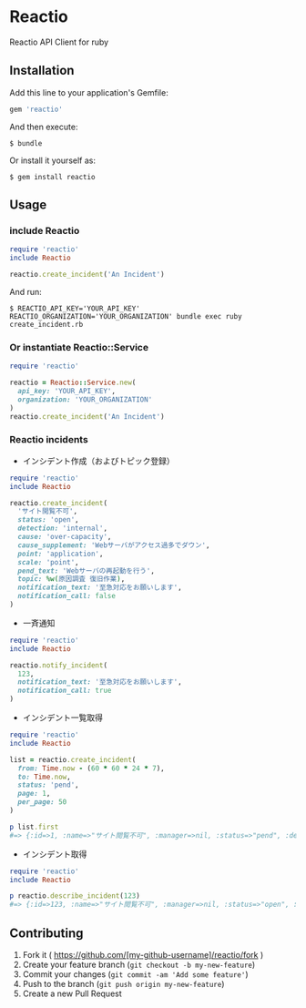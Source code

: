 # Reactio

Reactio API Client for ruby

## Installation

Add this line to your application's Gemfile:

```ruby
gem 'reactio'
```

And then execute:

    $ bundle

Or install it yourself as:

    $ gem install reactio

## Usage

### include Reactio

```ruby
require 'reactio'
include Reactio

reactio.create_incident('An Incident')
```

And run:

    $ REACTIO_API_KEY='YOUR_API_KEY' REACTIO_ORGANIZATION='YOUR_ORGANIZATION' bundle exec ruby create_incident.rb

### Or instantiate Reactio::Service

```ruby
require 'reactio'

reactio = Reactio::Service.new(
  api_key: 'YOUR_API_KEY',
  organization: 'YOUR_ORGANIZATION'
)
reactio.create_incident('An Incident')
```

### Reactio incidents

- インシデント作成（およびトピック登録）

```ruby
require 'reactio'
include Reactio

reactio.create_incident(
  'サイト閲覧不可',
  status: 'open',
  detection: 'internal',
  cause: 'over-capacity',
  cause_supplement: 'Webサーバがアクセス過多でダウン',
  point: 'application',
  scale: 'point',
  pend_text: 'Webサーバの再起動を行う',
  topic: %w(原因調査 復旧作業),
  notification_text: '至急対応をお願いします',
  notification_call: false
)
```

- 一斉通知

```ruby
require 'reactio'
include Reactio

reactio.notify_incident(
  123,
  notification_text: '至急対応をお願いします',
  notification_call: true
)
```

- インシデント一覧取得

```ruby
require 'reactio'
include Reactio

list = reactio.create_incident(
  from: Time.now - (60 * 60 * 24 * 7),
  to: Time.now,
  status: 'pend',
  page: 1,
  per_page: 50
)

p list.first
#=> {:id=>1, :name=>"サイト閲覧不可", :manager=>nil, :status=>"pend", :detection=>"msp", :cause=>"over-capacity", :cause_supplement=>"Webサーバがアクセス過多でダウン", :point=>"middleware", :scale=>"whole", :pend_text=>"Webサーバの再起動を行う", :close_text=>"Webサーバのスケールアウトを行う", :closed_by=>nil, :closed_at=>nil, :pended_by=>nil, :pended_at=>nil, :created_by=>0, :created_at=>1430208000, :updated_by=>0, :updated_at=>1430208000}
```

- インシデント取得

```ruby
require 'reactio'
include Reactio

p reactio.describe_incident(123)
#=> {:id=>123, :name=>"サイト閲覧不可", :manager=>nil, :status=>"open", :detection=>"msp", :cause=>"over-capacity", :cause_supplement=>"Webサーバがアクセス過多でダウン", :point=>"middleware", :scale=>"whole", :pend_text=>"Webサーバの再起動を行う", :close_text=>"Webサーバのスケールアウトを行う", :closed_by=>nil, :closed_at=>nil, :pended_by=>nil, :pended_at=>nil, :created_by=>0, :created_at=>1430208000, :updated_by=>0, :updated_at=>1430208000, :topics=>[{:id=>1, :name=>"原因調査", :status=>"open", :color=>"#5661aa", :closed_by=>nil, :closed_at=>nil, :created_by=>0, :created_at=>1430208000, :updated_by=>0, :updated_at=>1430208000}, {:id=>2, :name=>"復旧作業", :status=>"open", :color=>"#077f40", :closed_by=>nil, :closed_at=>nil, :created_by=>0, :created_at=>1430208000, :updated_by=>0, :updated_at=>1430208000}], :files=>[{:name=>"障害報告書", :path=>"https://demo.reactio.jp/data/reactio-mvp/files/incident/1/_bYMRLTxj75lcXCWN0iaAZud2CuGqFFL/Screen_Shot.png"}], :users=>[{:id=>1}, {:id=>2}]}
```

## Contributing

1. Fork it ( https://github.com/[my-github-username]/reactio/fork )
2. Create your feature branch (`git checkout -b my-new-feature`)
3. Commit your changes (`git commit -am 'Add some feature'`)
4. Push to the branch (`git push origin my-new-feature`)
5. Create a new Pull Request
